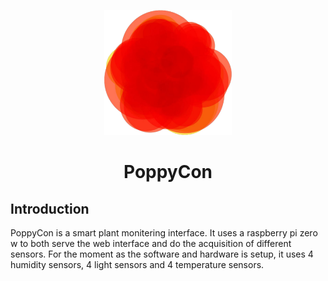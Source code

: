 <p align="center">
  <img alt="PoppyCon" src="https://github.com/willmendil/PoppyCon/blob/master/static/img/poppyconLogo.png" height="200" />
</p>
<h1 align="center">PoppyCon</h1>

## Introduction
PoppyCon is a smart plant monitering interface. It uses a raspberry pi zero w to both serve the web interface and do the acquisition of different sensors. For the moment as the software and hardware is setup, it uses 4 humidity sensors, 4 light sensors and 4 temperature sensors. 
